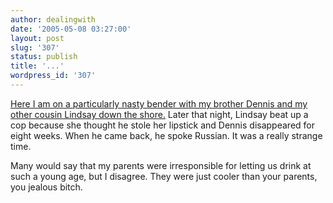 ```yaml
---
author: dealingwith
date: '2005-05-08 03:27:00'
layout: post
slug: '307'
status: publish
title: '...'
wordpress_id: '307'
---
```


[Here I am on a particularly nasty bender with my brother Dennis and my other
cousin Lindsay down the shore.][1] Later that night, Lindsay beat up a cop
because she thought he stole her lipstick and Dennis disappeared for eight
weeks. When he came back, he spoke Russian. It was a really strange time.

Many would say that my parents were irresponsible for letting us drink at such
a young age, but I disagree. They were just cooler than your parents, you
jealous bitch.

   [1]: http://www.jasonmulgrew.com/content/yearone.php?pic=15

